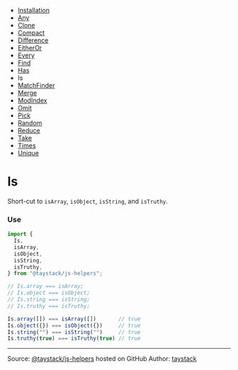 - [Installation](./#installation)
- [Any](./Any.md#any)
- [Clone](./Clone.md#clone)
- [Compact](./Compact.md#compact)
- [Difference](./Difference.md#difference)
- [EitherOr](./EitherOr.md#eitheror)
- [Every](./Every.md#every)
- [Find](./Find.md#find)
- [Has](./Has.md#has)
- Is
- [MatchFinder](./MatchFinder.md#matchfinder)
- [Merge](./Merge.md#merge)
- [ModIndex](./ModIndex.md#modindex)
- [Omit](./Omit.md#omit)
- [Pick](./Pick.md#pick)
- [Random](./Random.md#random)
- [Reduce](./Reduce.md#reduce)
- [Take](./Take.md#take)
- [Times](./Times.md#times)
- [Unique](./Unique.md#unique)

# Is

Short-cut to `isArray`, `isObject`, `isString`, and `isTruthy`.

### Use

```javascript
import {
  Is,
  isArray,
  isObject,
  isString,
  isTruthy,
} from "@taystack/js-helpers";

// Is.array === isArray;
// Is.object === isObject;
// Is.string === isString;
// Is.truthy === isTruthy;

Is.array([]) === isArray([])       // true
Is.object({}) === isObject({})     // true
Is.string("") === isString("")     // true
Is.truthy(true) === isTruthy(true) // true
```

---
Source: [@taystack/js-helpers](https://github.com/taystack/js-helpers) hosted on GitHub
Author: [taystack](https://github.com/taystack)
